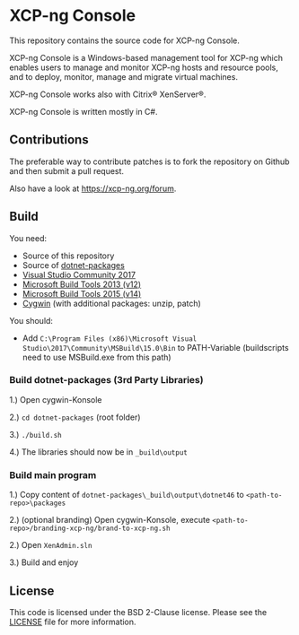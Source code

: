 XCP-ng Console
==============

This repository contains the source code for XCP-ng Console.

XCP-ng Console is a Windows-based management tool for XCP-ng
which enables users to manage and monitor XCP-ng hosts and resource pools,
and to deploy, monitor, manage and migrate virtual machines.

XCP-ng Console works also with Citrix® XenServer®.

XCP-ng Console is written mostly in C#.


Contributions
-------------

The preferable way to contribute patches is to fork the repository on Github and
then submit a pull request.

Also have a look at https://xcp-ng.org/forum.


Build
-----

You need:

* Source of this repository
* Source of [dotnet-packages](https://github.com/borzel/dotnet-packages)
* [Visual Studio Community 2017](https://www.visualstudio.com/de/downloads/)
* [Microsoft Build Tools 2013 (v12)](https://www.microsoft.com/en-us/download/details.aspx?id=40760)
* [Microsoft Build Tools 2015 (v14)](https://www.microsoft.com/en-us/download/details.aspx?id=48159)
* [Cygwin](https://www.cygwin.com/) (with additional packages: unzip, patch)

You should:

* Add `C:\Program Files (x86)\Microsoft Visual Studio\2017\Community\MSBuild\15.0\Bin` to PATH-Variable (buildscripts need to use MSBuild.exe from this path)


### Build dotnet-packages (3rd Party Libraries)

1.) Open cygwin-Konsole

2.) `cd dotnet-packages` (root folder)

3.) `./build.sh`

4.) The libraries should now be in `_build\output`


### Build main program

1.) Copy content of `dotnet-packages\_build\output\dotnet46` to `<path-to-repo>\packages`

2.) (optional branding) Open cygwin-Konsole, execute `<path-to-repo>/branding-xcp-ng/brand-to-xcp-ng.sh`

2.) Open `XenAdmin.sln`

3.) Build and enjoy


License
-------

This code is licensed under the BSD 2-Clause license. Please see the
[LICENSE](LICENSE) file for more information.